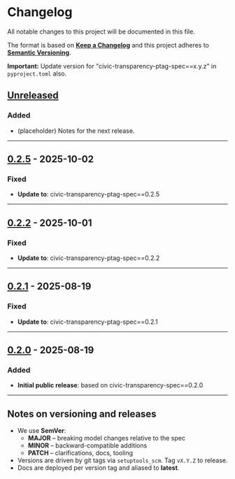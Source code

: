 # Changelog

All notable changes to this project will be documented in this file.

The format is based on **[Keep a Changelog](https://keepachangelog.com/en/1.1.0/)**
and this project adheres to **[Semantic Versioning](https://semver.org/spec/v2.0.0.html)**.

**Important:** Update version for "civic-transparency-ptag-spec==x.y.z" in `pyproject.toml` also.

## [Unreleased]

### Added

- (placeholder) Notes for the next release.

---

## [0.2.5] - 2025-10-02

### Fixed

- **Update to**: civic-transparency-ptag-spec==0.2.5

---

## [0.2.2] - 2025-10-01

### Fixed

- **Update to**: civic-transparency-ptag-spec==0.2.2

---

## [0.2.1] - 2025-08-19

### Fixed

- **Update to**: civic-transparency-ptag-spec==0.2.1

---

## [0.2.0] - 2025-08-19

### Added

- **Initial public release**: based on civic-transparency-spec==0.2.0

---

## Notes on versioning and releases

- We use **SemVer**:
  - **MAJOR** – breaking model changes relative to the spec
  - **MINOR** – backward-compatible additions
  - **PATCH** – clarifications, docs, tooling
- Versions are driven by git tags via `setuptools_scm`. Tag `vX.Y.Z` to release.
- Docs are deployed per version tag and aliased to **latest**.

[Unreleased]: https://github.com/civic-interconnect/civic-transparency-spec/compare/v0.2.5...HEAD
[0.2.5]: https://github.com/civic-interconnect/civic-transparency-py-ptag-types/compare/v0.2.2..v0.2.5
[0.2.2]: https://github.com/civic-interconnect/civic-transparency-py-ptag-types/compare/v0.2.1..v0.2.2
[0.2.1]: https://github.com/civic-interconnect/civic-transparency-py-ptag-types/compare/v0.2.0..v0.2.1
[0.2.0]: https://github.com/civic-interconnect/civic-transparency-py-ptag-types/releases/tag/v0.2.0
